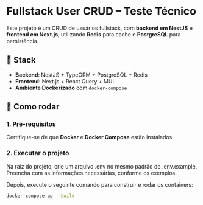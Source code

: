 # Fullstack User CRUD – Teste Técnico

Este projeto é um CRUD de usuários fullstack, com **backend em NestJS** e **frontend em Next.js**, utilizando **Redis** para cache e **PostgreSQL** para persistência.

## 🧱 Stack

- **Backend**: NestJS + TypeORM + PostgreSQL + Redis
- **Frontend**: Next.js + React Query + MUI
- **Ambiente Dockerizado** com `docker-compose`

## 🚀 Como rodar

### 1. Pré-requisitos
Certifique-se de que **Docker** e **Docker Compose** estão instalados.

### 2. Executar o projeto

Na raiz do projeto, crie um arquivo .env no mesmo padrão do .env.example. Preencha com as informações necessárias, conforme os exemplos.

Depois, execute o seguinte comando para construir e rodar os containers:

```bash
docker-compose up --build
